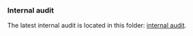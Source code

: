 ### Internal audit
The latest internal audit is located in this folder: [internal audit](https://github.com/dvilelaf/meme-ooorr/blob/main/audits/internal).